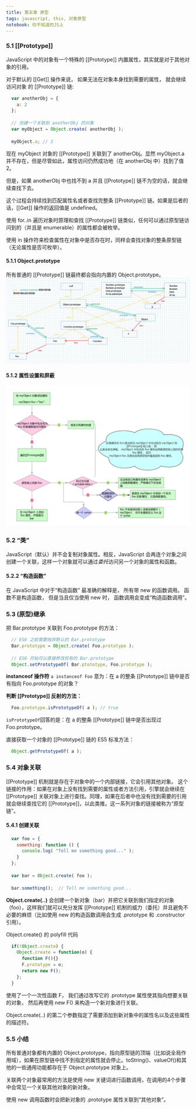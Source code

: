 ```yaml
---
title: 第五章 原型 
tags: javascript, this, 对象原型
notebook: 你不知道的JS上
---
```

### 5.1 [[Prototype]]
JavaScript 中的对象有一个特殊的 [[Prototype]] 内置属性，其实就是对于其他对象的引用。

对于默认的 [[Get]] 操作来说， 如果无法在对象本身找到需要的属性， 就会继续访问对象
的 [[Prototype]] 链:
```javascript
  var anotherObj = {
    a: 2
  };

  // 创建一个关联到 anotherObj 的对象
  var myObject = Object.create( anotherObj );

  myObject.a; // 2
```
现在 myObject 对象的 [[Prototype]] 关联到了 anotherObj。显然 myObject.a 并不存在，但是尽管如此，属性访问仍然成功地（在 anotherObj 中）找到了值 2。

但是，如果 anotherObj 中也找不到 a 并且 [[Prototype]] 链不为空的话，就会继续查找下去。

这个过程会持续找到匹配属性名或者查找完整条 [[Prototype]] 链。如果是后者的话，[[Get]] 操作的返回值是 undefined。

使用 for..in 遍历对象时原理和查找 [[Prototype]] 链类似，任何可以通过原型链访问到的（并且是 enumerable）的属性都会被枚举。

使用 in 操作符来检查属性在对象中是否存在时，同样会查找对象的整条原型链（无论属性是否可枚举）。

#### 5.1.1 Object.prototype
所有普通的 [[Prototype]] 链最终都会指向内置的 Object.prototype。
![Image of Prototype](./images/prototype.png)

#### 5.1.2 属性设置和屏蔽
![Image of Prototype](./images/prototype1.png)

### 5.2 “类”
JavaScript（默认）并不会复制对象属性。相反，JavaScript 会再连个对象之间创建一个关联，这样一个对象就可以通过*委托*访问另一个对象的属性和函数。
#### 5.2.2 “构造函数”
在 JavaScript 中对于“构造函数” 最准确的解释是， 所有带 new 的函数调用。
函数不是构造函数， 但是当且仅当使用 new 时， 函数调用会变成“构造函数调用”。

### 5.3 (原型)继承
把 Bar.prototype 关联到 Foo.prototype 的方法：
```javascript
  // ES6 之前需要抛弃默认的 Bar.prototype
  Bar.prototype = Object.create( Foo.prototype );

  // ES6 开始可以直接修改现有的 Bar.prototype
  Object.setPrototypeOf( Bar.ptototype, Foo.prototype );
```

**instanceof 操作符**
`a instanceof Foo` 意为：在 a 的整条 [[Prototype]] 链中是否有指向 Foo.prototype 的对象？

**判断 [[Prototype]] 反射的方法：**
```javascript
  Foo.prototype.isPrototypeOf( a ); // true
```
`isPrototypeOf`回答的是：在 a 的整条 [[Prototype]] 链中是否出现过 Foo.prototype。

直接获取一个对象的 [[Prototype]] 链的 ES5 标准方法：
```javascript
  Object.getPrototypeOf( a );
```

### 5.4 对象关联
[[Prototype]] 机制就是存在于对象中的一个内部链接，它会引用其他对象。
这个链接的作用：如果在对象上没有找到需要的属性或者方法引用，引擎就会继续在 [[Prototype]] 关联对象上进行查找。同理，如果在后者中也没有找到需要的引用就会继续查找它的 [[Prototype]]，以此类推。这一系列对象的链接被称为“原型链”。 

#### 5.4.1 创建关联 
```javascript
  var foo = {
    something: function () {
      console.log( "Tell me something good..." );
    }
  };

  var bar = Object.create( foo );

  bar.something();  // Tell me something good...
```
**Object.create(..)** 会创建一个新对象（bar）并把它关联到我们指定的对象（foo），这样我们就可以充分发挥 [[Prototype]] 机制的威力（委托）并且避免不必要的麻烦（比如使用 new 的构造函数调用会生成 .prototype 和 .constructor 引用）。 

Object.create() 的 polyfill 代码
```javascript
  if(!Object.create) {
    Object.create = function(o) {
      function F(){}
      F.prototype = o;
      return new F();
    };
  }
```
使用了一个一次性函数 F， 我们通过改写它的 .prototype 属性使其指向想要关联的对象， 然后再使用 new F() 来构造一个新对象进行关联。

Object.create(..) 的第二个参数指定了需要添加到新对象中的属性名以及这些属性的描述符。

### 5.5 小结
所有普通对象都有内置的 Object.prototype，指向原型链的顶端（比如说全局作用域），如果在原型链中找不到指定的属性就会停止。toString()、valueOf()和其他的一些通用功能都存在于 Object.prototype 对象上。

关联两个对象最常用的方法是使用 new 关键词进行函数调用，在调用的4个步骤中会常见一个关联其他对象的新对象。

使用 new 调用函数时会把新对象的 .prototype 属性关联到“其他对象”。
